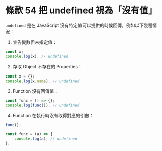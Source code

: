 # 條款 54 把 undefined 視為「沒有值」

`undefined` 是在 JavaScript 沒有特定值可以提供的時候回傳，例如以下幾種情況：

1. 宣告變數但未指定值：
```javascript
const x;
console.log(x); // undefined
```
2. 存取 Object 不存在的 Properties：
```javascript
const x = {};
console.log(x.name); // undefined
```
3. Function 沒有回傳值：
```javascript
const func = () => {};
console.log(func()); // undefined
```
4. Function 在執行時沒有取得對應的引數：
```javascript
func();

const func = (a) => {
    console.log(a); // undefined
};
```